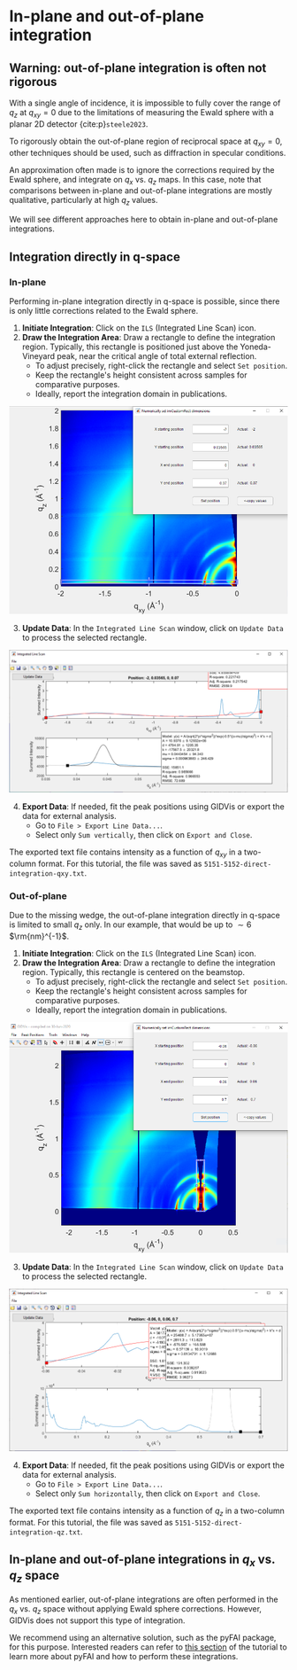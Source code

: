 # In-plane and out-of-plane integration

## Warning: out-of-plane integration is often not rigorous

With a single angle of incidence, it is impossible to fully cover the range of $q_z$ at $q_{xy}=0$ due to the limitations of measuring the Ewald sphere with a planar 2D detector {cite:p}`steele2023`.

To rigorously obtain the out-of-plane region of reciprocal space at $q_{xy}=0$, other techniques should be used, such as diffraction in specular conditions.

An approximation often made is to ignore the corrections required by the Ewald sphere, and integrate on $q_x$ vs. $q_z$ maps. In this case, note that comparisons between in-plane and out-of-plane integrations are mostly qualitative, particularly at high $q_z$ values.

We will see different approaches here to obtain in-plane and out-of-plane integrations.

## Integration directly in q-space

### In-plane
Performing in-plane integration directly in q-space is possible, since there is only little corrections related to the Ewald sphere.

1. **Initiate Integration**: Click on the `ILS` (Integrated Line Scan) icon.
2. **Draw the Integration Area**: Draw a rectangle to define the integration region. Typically, this rectangle is positioned just above the Yoneda-Vineyard peak, near the critical angle of total external reflection.
   - To adjust precisely, right-click the rectangle and select `Set position`.
   - Keep the rectangle's height consistent across samples for comparative purposes.
   - Ideally, report the integration domain in publications.

![](images/integration-qxy-rectangle.png)

3. **Update Data**: In the `Integrated Line Scan` window, click on `Update Data` to process the selected rectangle.

![](images/integration-qxy-direct-result.png)

4. **Export Data**: If needed, fit the peak positions using GIDVis or export the data for external analysis.
   - Go to `File > Export Line Data...`.
   - Select only `Sum vertically`, then click on `Export and Close`.

The exported text file contains intensity as a function of $q_{xy}$ in a two-column format. For this tutorial, the file was saved as `5151-5152-direct-integration-qxy.txt`.

### Out-of-plane
Due to the missing wedge, the out-of-plane integration directly in q-space is limited to small $q_z$ only. In our example, that would be up to $\sim 6$ $\rm{nm}^{-1}$.

1. **Initiate Integration**: Click on the `ILS` (Integrated Line Scan) icon.
2. **Draw the Integration Area**: Draw a rectangle to define the integration region. Typically, this rectangle is centered on the beamstop.
   - To adjust precisely, right-click the rectangle and select `Set position`.
   - Keep the rectangle's height consistent across samples for comparative purposes.
   - Ideally, report the integration domain in publications.

![](images/integration-qz-rectangle.png)

3. **Update Data**: In the `Integrated Line Scan` window, click on `Update Data` to process the selected rectangle.

![](images/integration-qz-direct-result.png)

4. **Export Data**: If needed, fit the peak positions using GIDVis or export the data for external analysis.
   - Go to `File > Export Line Data...`.
   - Select only `Sum horizontally`, then click on `Export and Close`.

The exported text file contains intensity as a function of $q_{z}$ in a two-column format. For this tutorial, the file was saved as `5151-5152-direct-integration-qz.txt`.


## In-plane and out-of-plane integrations in $q_x$ vs. $q_z$ space

As mentioned earlier, out-of-plane integrations are often performed in the $q_x$ vs. $q_z$ space without applying Ewald sphere corrections. However, GIDVis does not support this type of integration.

We recommend using an alternative solution, such as the pyFAI package, for this purpose. Interested readers can refer to [this section](https://arnaudhemmerle.github.io/data-analysis-on-sirius/chapters/giwaxs/pyfai/about.html) of the tutorial to learn more about pyFAI and how to perform these integrations.
